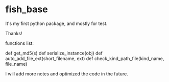 # fish_base

It's my first python package, and mostly for test.

Thanks!

functions list:

def get_md5(s)
def serialize_instance(obj)
def auto_add_file_ext(short_filename, ext)
def check_kind_path_file(kind_name, file_name)

I will add more notes and optimized the code in the future.


